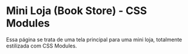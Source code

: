 # Mini Loja (Book Store) - CSS Modules


Essa página se trata de uma tela principal para uma mini loja, totalmente estilizada com CSS Modules.

